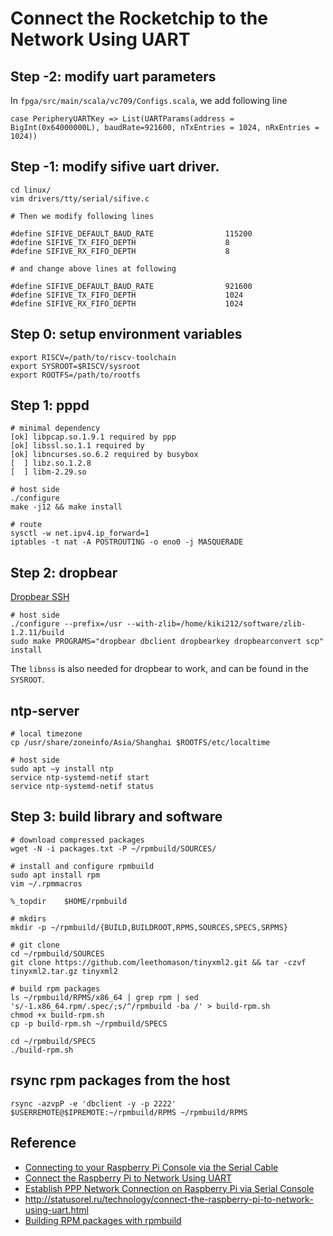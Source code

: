 # Connect the Rocketchip to the Network Using UART
## Step -2: modify uart parameters
In `fpga/src/main/scala/vc709/Configs.scala`, we add following line
```
case PeripheryUARTKey => List(UARTParams(address = BigInt(0x64000000L), baudRate=921600, nTxEntries = 1024, nRxEntries = 1024))
```

## Step -1: modify sifive uart driver.
```
cd linux/
vim drivers/tty/serial/sifive.c

# Then we modify following lines

#define SIFIVE_DEFAULT_BAUD_RATE                115200
#define SIFIVE_TX_FIFO_DEPTH                    8
#define SIFIVE_RX_FIFO_DEPTH                    8

# and change above lines at following

#define SIFIVE_DEFAULT_BAUD_RATE                921600
#define SIFIVE_TX_FIFO_DEPTH                    1024
#define SIFIVE_RX_FIFO_DEPTH                    1024
```

## Step 0: setup environment variables
```
export RISCV=/path/to/riscv-toolchain
export SYSROOT=$RISCV/sysroot
export ROOTFS=/path/to/rootfs

```
## Step 1: pppd
```
# minimal dependency
[ok] libpcap.so.1.9.1 required by ppp
[ok] libssl.so.1.1 required by 
[ok] libncurses.so.6.2 required by busybox
[  ] libz.so.1.2.8
[  ] libm-2.29.so

# host side
./configure
make -j12 && make install

# route
sysctl -w net.ipv4.ip_forward=1
iptables -t nat -A POSTROUTING -o eno0 -j MASQUERADE
```

## Step 2: dropbear
[Dropbear SSH](https://matt.ucc.asn.au/dropbear/dropbear.html)
```
# host side
./configure --prefix=/usr --with-zlib=/home/kiki212/software/zlib-1.2.11/build
sudo make PROGRAMS="dropbear dbclient dropbearkey dropbearconvert scp" install
```

The `libnss` is also needed for dropbear to work, and can be found in the `SYSROOT`.

## ntp-server
```
# local timezone
cp /usr/share/zoneinfo/Asia/Shanghai $ROOTFS/etc/localtime

# host side
sudo apt –y install ntp 
service ntp-systemd-netif start
service ntp-systemd-netif status
```

## Step 3: build library and software
```
# download compressed packages
wget -N -i packages.txt -P ~/rpmbuild/SOURCES/

# install and configure rpmbuild
sudo apt install rpm
vim ~/.rpmmacros

%_topdir    $HOME/rpmbuild

# mkdirs
mkdir -p ~/rpmbuild/{BUILD,BUILDROOT,RPMS,SOURCES,SPECS,SRPMS}

# git clone
cd ~/rpmbuild/SOURCES
git clone https://github.com/leethomason/tinyxml2.git && tar -czvf tinyxml2.tar.gz tinyxml2

# build rpm packages
ls ~/rpmbuild/RPMS/x86_64 | grep rpm | sed 's/-1.x86_64.rpm/.spec/;s/^/rpmbuild -ba /' > build-rpm.sh
chmod +x build-rpm.sh
cp -p build-rpm.sh ~/rpmbuild/SPECS

cd ~/rpmbuild/SPECS
./build-rpm.sh
```
## rsync rpm packages from the host
```
rsync -azvpP -e 'dbclient -y -p 2222' $USERREMOTE@$IPREMOTE:~/rpmbuild/RPMS ~/rpmbuild/RPMS
```
## Reference
* [Connecting to your Raspberry Pi Console via the Serial Cable](https://medium.com/@sarala.saraswati/connecting-to-your-raspberry-pi-console-via-the-serial-cable-44d7df95f03e)
* [Connect the Raspberry Pi to Network Using UART](https://www.instructables.com/Connect-the-Raspberry-Pi-to-network-using-UART/)
* [Establish PPP Network Connection on Raspberry Pi via Serial Console](https://docs.j7k6.org/raspberry-pi-ppp-network-serial-console/)
* http://statusorel.ru/technology/connect-the-raspberry-pi-to-network-using-uart.html
* [Building RPM packages with rpmbuild](https://blog.packagecloud.io/rpm/rpmbuild/packaging/2015/06/29/building-rpm-packages-with-rpmbuild/)

